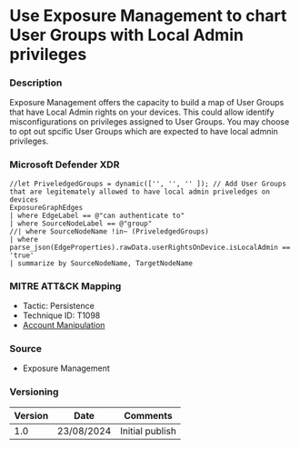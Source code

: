 # Use Exposure Management to chart User Groups with Local Admin privileges

### Description

Exposure Management offers the capacity to build a map of User Groups that have Local Admin rights on your devices. This could allow identify misconfigurations on privileges assigned to User Groups. You may choose to opt out spcific User Groups which are expected to have local admnin privileges.

### Microsoft Defender XDR
```
//let PriveledgedGroups = dynamic(['', '', '' ]); // Add User Groups that are legitemately allowed to have local admin priveledges on devices
ExposureGraphEdges
| where EdgeLabel == @"can authenticate to"
| where SourceNodeLabel == @"group"
//| where SourceNodeName !in~ (PriveledgedGroups)
| where parse_json(EdgeProperties).rawData.userRightsOnDevice.isLocalAdmin == 'true'
| summarize by SourceNodeName, TargetNodeName
```

### MITRE ATT&CK Mapping
- Tactic: Persistence
- Technique ID: T1098
- [Account Manipulation](https://attack.mitre.org/techniques/T1098/)

### Source
- Exposure Management

### Versioning
| Version       | Date          | Comments                          |
| ------------- |---------------| ----------------------------------|
| 1.0           | 23/08/2024    | Initial publish                   |
